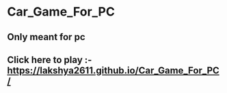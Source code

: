 # Car_Game_For_PC
## Only meant for pc
## Click here to play :- https://lakshya2611.github.io/Car_Game_For_PC/
